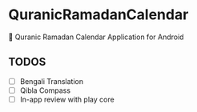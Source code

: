 # QuranicRamadanCalendar
📅 Quranic Ramadan Calendar Application for Android

## TODOS
 - [ ] Bengali Translation 
 - [ ] Qibla Compass
 - [ ] In-app review with play core
